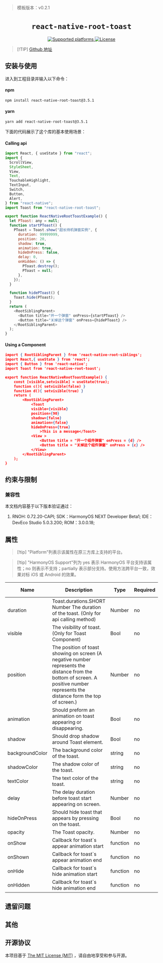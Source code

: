 > 模板版本：v0.2.1

<p align="center">
  <h1 align="center"> <code>react-native-root-toast</code> </h1>
</p>
<p align="center">
    <a href="https://github.com/magicismight/react-native-root-toast">
        <img src="https://img.shields.io/badge/platforms-android%20|%20ios%20|%20harmony%20-lightgrey.svg" alt="Supported platforms" />
    </a>
    <a href="https://github.com/magicismight/react-native-root-toast/blob/master/LICENSE.txt">
        <img src="https://img.shields.io/badge/license-MIT-green.svg" alt="License" />
        <!-- <img src="https://img.shields.io/badge/license-Apache-blue.svg" alt="License" /> -->
    </a>
</p>

> [!TIP] [Github 地址](https://github.com/magicismight/react-native-root-toast)

## 安装与使用

进入到工程目录并输入以下命令：

<!-- tabs:start -->

#### **npm**

```bash
npm install react-native-root-toast@3.5.1
```

#### **yarn**

```bash
yarn add react-native-root-toast@3.5.1
```

<!-- tabs:end -->

下面的代码展示了这个库的基本使用场景：

#### Calling api

<!-- {% raw %} -->
```js
import React, { useState } from "react";
import {
  ScrollView,
  StyleSheet,
  View,
  Text,
  TouchableHighlight,
  TextInput,
  Switch,
  Button,
  Alert,
} from "react-native";
import Toast from "react-native-root-toast";

export function ReactNativeRootToastExample() {
  let PToast: any = null;
  function startPToast() {
    PToast = Toast.show("超长待机弹窗实例", {
      duration: 99999999,
      position: 20,
      shadow: true,
      animation: true,
      hideOnPress: false,
      delay: 0,
      onHidden: () => {
        PToast.destroy();
        PToast = null;
      },
    });
  }

  function hidePToast() {
    Toast.hide(PToast);
  }
  return (
    <RootSiblingParent>
      <Button title="开一个弹窗" onPress={startPToast} />
      <Button title="关掉这个弹窗" onPress={hidePToast} />
    </RootSiblingParent>
  );
}
```
<!-- {% endraw %} -->

#### Using a Component

```json
import { RootSiblingParent } from 'react-native-root-siblings';
import React,{ useState } from 'react';
import { Button } from 'react-native';
import Toast from 'react-native-root-toast';

export function ReactNativeRootToastExample() {
	const [visible,setvisible] = useState(true);
    function c(){ setvisible(false) }
    function d(){ setvisible(true) }
    return (
        <RootSiblingParent>
            <Toast
            visible={visible}
            position={90}
            shadow={false}
            animation={false}
            hideOnPress={true}
                >This is a message</Toast>
            <View >
                <Button title = "开一个组件弹窗" onPress = {d} />
                <Button title = "关掉这个组件弹窗" onPress = {c} />
            </View>
        </RootSiblingParent>
    );
}
```

## 约束与限制

### 兼容性

本文档内容基于以下版本验证通过：

1. RNOH: 0.72.20-CAPI; SDK：HarmonyOS NEXT Developer Beta1; IDE：DevEco Studio 5.0.3.200; ROM：3.0.0.18;

## 属性

> [!tip] "Platform"列表示该属性在原三方库上支持的平台。

> [!tip] "HarmonyOS Support"列为 yes 表示 HarmonyOS 平台支持该属性；no 则表示不支持；partially 表示部分支持。使用方法跨平台一致，效果对标 iOS 或 Android 的效果。

| Name            | Description                                                                           | Type     | Required | Platform | HarmonyOS Support |
| --------------- | ------------------------------------------------------------------------------------- | -------- | -------- | -------- | ----------------- |
| duration        | Toast.durations.SHORT Number The duration of the toast. (Only for api calling method) | Number   | no       | All      | yes               |
| visible         | The visibility of toast. (Only for Toast Component)                                   | Bool     | no       | All      | yes               |
| position        | The position of toast showing on screen (A negative number represents the distance from the bottom of screen. A positive number represents the distance form the top of screen.)| Number   | no       | All      | yes               |
| animation       | Should preform an animation on toast appearing or disappearing.                       | Bool     | no       | All      | yes               |
| shadow          | Should drop shadow around Toast element.                                              | Bool     | no       | All      | yes               |
| backgroundColor | The background color of the toast.                                                    | string   | no       | All      | yes               |
| shadowColor     | The shadow color of the toast.                                                        | string   | no       | All      | yes               |
| textColor       | The text color of the toast.                                                          | string   | no       | All      | yes               |
| delay           | The delay duration before toast start appearing on screen.                            | Number   | no       | All      | yes               |
| hideOnPress     | Should hide toast that appears by pressing on the toast.                              | Bool     | no       | All      | yes               |
| opacity         | The Toast opacity.                                                                    | Number   | no       | All      | yes               |
| onShow          | Callback for toast`s appear animation start                                           | function | no       | All      | yes               |
| onShown         | Callback for toast`s appear animation end                                             | function | no       | All      | yes               |
| onHide          | Callback for toast`s hide animation start                                             | function | no       | All      | yes               |
| onHidden        | Callback for toast`s hide animation end                                               | function | no       | All      | yes               |

## 遗留问题

## 其他

## 开源协议

本项目基于 [The MIT License (MIT)](https://github.com/magicismight/react-native-root-toast/blob/master/LICENSE.txt) ，请自由地享受和参与开源。
